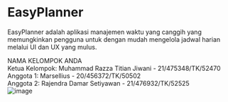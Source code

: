 # EasyPlanner
EasyPlanner adalah aplikasi manajemen waktu yang canggih yang memungkinkan pengguna untuk dengan mudah mengelola jadwal harian melalui UI dan UX yang mulus. <br />

NAMA KELOMPOK ANDA <br />
Ketua Kelompok:  Muhammad Razza Titian Jiwani - 21/475348/TK/52470<br />
Anggota 1: Marsellius - 20/456372/TK/50502<br />
Anggota 2: Rajendra Damar Setiyawan - 21/476932/TK/52525<br />
![image](https://github.com/RazzaTitian/juniorproject/assets/93211629/106c9225-ad30-4905-9206-d4ac593a3468)
